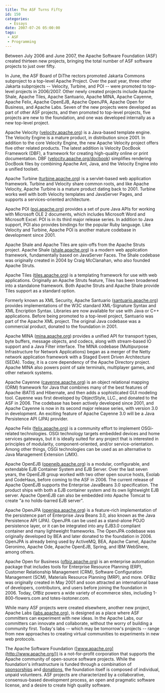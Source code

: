```yaml
---
title: The ASF Turns Fifty
id: 150
categories:
  - Essays
date: 2007-07-26 05:00:00
tags:
 - ASF
 - Programming
---
```


Between July 2006 and June 2007, the Apache Software Foundation (ASF) created thirteen new projects, bringing the total number of ASF software projects to just over fifty.

In June, the ASF Board of DiThe rectors promoted Jakarta Commons subproject to a top-level Apache Project. Over the past year, three other Jakarta subprojects -- Velocity, Turbine, and POI -- were promoted to top-level projects in 2006/2007\. Other newly created projects include Apache Shale, Apache Tiles, Apache Santuario, Apache MINA, Apache Cayenne, Apache Felix, Apache OpenEJB, Apache OpenJPA, Apache Open for Business, and Apache Labs. Seven of the new projects were developed as part of other ASF projects, and then promoted to top-level projects, five projects are new to the foundation, and one was developed internally as a new top-level project.

Apache Velocity ([velocity.apache.org](http://velocity.apache.org/)) is a Java-based template engine. The Velocity Engine is a mature product, in distribution since 2001\. In addition to the core Velocity Engine, the new Apache Velocity project offers five other related products. The latest addition is Velocity DocBook Framework (DBF), a framework for creating high-quality online or print documentation. DBF ([velocity.apache.org/docbook](http://velocity.apache.org/docbook)) simplifies rendering DocBook files by combining Apache Ant, Java, and the Velocity Engine into a unified toolset.

Apache Turbine ([turbine.apache.org](http://turbine.apache.org/)) is a servlet-based web application framework. Turbine and Velocity share common roots, and like Apache Velocity, Apache Turbine is a mature product dating back to 2001\. Turbine works well with both Velocity templates and JavaServer Pages, and supports a services-oriented architecture.

Apache POI ([poi.apache.org](http://poi.apache.org/)) provides a set of pure Java APIs for working with Microsoft OLE 2 documents, which includes Microsoft Word and Microsoft Excel. POI is in its third major release series. In addition to Java support, POI also provides bindings for the popular Ruby language. Like Velocity and Turbine, Apache POI is another mature codebase in development since 2001.

Apache Shale and Apache Tiles are spin-offs from the Apache Struts project. Apache Shale ([shale.apache.org](http://shale.apache.org/)) is a modern web application framework, fundamentally based on JavaServer Faces. The Shale codebase was originally created in 2004 by Craig McClanahan, who also founded Apache Struts.

Apache Tiles ([tiles.apache.org](http://tiles.apache.org/)) is a templating framework for use with web applications. Originally an Apache Struts feature, Tiles has been broadened into a standalone framework. Both Apache Struts and Apache Shale provide Tiles support as a standard option.

Formerly known as XML Security, Apache Santuario ([santuario.apache.org](http://santuario.apache.org/)) provides implementations of the W3C standard XML-Signature Syntax and XML Encription Syntax. Libraries are now available for use with Java or C++ applications. Before being promoted to a top-level project, Santuario was part of the Apache XML project. The original Java codebase was a commercial product, donated to the foundation in 2001.

Apache MINA ([mina.apache.org](http://mina.apache.org/)) provides a unified API for transport types, byte buffers, message objects, and codecs, along with stream-based IO support and a Java Filter interface. The MINA codebase (Multipurpose Infrastructure for Network Applications) began as a merger of the Netty network application framework with a Staged Event Driven Architecture (SEDA). Today, it is a core dependency of the Apache Directory project. Apache MINA also powers point of sale terminals, multiplayer games, and other network systems.

Apache Cayenne ([cayenne.apache.org](http://cayenne.apache.org/)) is an object relational mapping (ORM) framework for Java that combines many of the best features of Apache iBATIS and Hibernate, and then adds a sophisticated GUI modeling tool. Cayenne was first developed by ObjectStyle, LLC., and donated to the ASF in 2006\. The codebase has been actively developed since 2001, and Apache Cayenne is now in its second major release series, with version 3.0 in development. An exciting feature of Apache Cayenne 3.0 will be a Java Persistence API (JPA) provider.

Apache Felix ([felix.apache.org](http://felix.apache.org/)) is a community effort to implement OSGi-related technologies. OSGi technology targets embedded devices and home services gateways, but it is ideally suited for any project that is interested in principles of modularity, component-oriented, and/or service-orientation. Among other things, OSGi technologies can be used as an alternative to Java Management Extension (JMX).

Apache OpenEJB ([openejb.apache.org](http://openejb.apache.org/)) is a modular, configurable, and extendable EJB Container System and EJB Server. Over the last seven years, the OpenEJB group worked with two other open source hosts, Exolab and CodeHaus, before coming to the ASF in 2006\. The current release of Apache OpenEJB supports the Enterprise JavaBeans 3.0 specification. The product ships with both a EJB container system and its own lightweight EJB server. Apache OpenEJB can also be embedded into Apache Tomcat to create "a no holds-barred EJB server".

Apache OpenJPA ([openjpa.apache.org](http://openjpa.apache.org/)) is a feature-rich implementation of the persistence part of Enterprise Java Beans 3.0, also known as the Java Persistence API (JPA). OpenJPA can be used as a stand-alone POJO persistence layer, or it can be integrated into any EJB3.0 compliant container and many lightweight frameworks. The OpenJPA codebase was originally developed by BEA and later donated to the foundation in 2006\. OpenJPA is already being used by ActiveMQ, BEA, Apache Camel, Apache Geronimo, Apache Ode, Apache OpenEJB, Spring, and IBM WebShere, among others.

Apache Open for Business ([ofbiz.apache.org](http://ofbiz.apache.org/)) is an enterprise automation package that includes tools for Enterprise Resource Planning (ERP), Customer Relationship Management (CRM), Software Configuration Management (SCM), Materials Resource Planning (MRP), and more. OFBiz was originally created in May 2001 and soon attracted an international base of developers, contributors, and users before joining the foundation in 2006\. Today, OfBiz powers a wide variety of ecommerce sites, including 1-800-flowers.com and totes-isotoner.com.

While many ASF projects were created elsewhere, another new project, Apache Labs ([labs.apache.org](http://labs.apache.org/)), is designed as a place where ASF committers can experiment with new ideas. In the Apache Labs, our committers can innovate and collaborate, without the worry of building a community first. Today's labs -- which may be tomorrow's projects -- range from new approaches to creating virtual communities to experiments in new web protocols.

The Apache Software Foundation ([www.apache.org](http://www.apache.org/)) is a not-for-profit corporation that supports the Apache community of open-source software projects. While the foundation's infrastructure is funded through a combination of [ sponsorships](http://apache.org/foundation/sponsorship.html) and [donations](http://apache.org/foundation/contributing.html), the foundation itself is composed of individual, unpaid volunteers. ASF projects are characterized by a collaborative, consensus-based development process, an open and pragmatic software license, and a desire to create high quality software.
